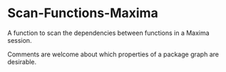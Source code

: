 # Scan-Functions-Maxima
A function to scan the dependencies between functions in a Maxima session.

Comments are welcome about which properties of a package graph are desirable.
